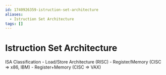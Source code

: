 ```yaml
---
id: 1740926359-istruction-set-architecture
aliases:
  - Istruction Set Architecture
tags: []
---
```


# Istruction Set Architecture

ISA Classification
    - Load/Store Architecture (RISC)
    - Register/Memory (CISC => x86, IBM)
    - Register+Memory (CISC => VAX)
